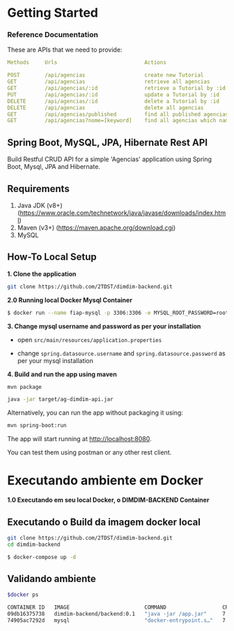 # Getting Started

### Reference Documentation

These are APIs that we need to provide:

```yaml
Methods	    Urls                            Actions

POST	    /api/agencias                   create new Tutorial
GET         /api/agencias                   retrieve all agencias
GET         /api/agencias/:id	            retrieve a Tutorial by :id
PUT         /api/agencias/:id	            update a Tutorial by :id
DELETE	    /api/agencias/:id               delete a Tutorial by :id
DELETE	    /api/agencias                   delete all agencias
GET         /api/agencias/published         find all published agencias
GET         /api/agencias?nome=[keyword]    find all agencias which name contains keyword
```

## Spring Boot, MySQL, JPA, Hibernate Rest API

Build Restful CRUD API for a simple 'Agencias' application using Spring Boot, Mysql, JPA and Hibernate.

## Requirements

1. Java JDK (v8+) (https://www.oracle.com/technetwork/java/javase/downloads/index.html)
2. Maven (v3+) (https://maven.apache.org/download.cgi)
3. MySQL

## How-To Local Setup

**1. Clone the application**

```bash
git clone https://github.com/2TDST/dimdim-backend.git
```

**2.0 Running local Docker Mysql Container**

```bash
$ docker run --name fiap-mysql -p 3306:3306 -e MYSQL_ROOT_PASSWORD=root -e MYSQL_DATABASE=ag_dimdim_db -d mysql
```

**3. Change mysql username and password as per your installation**

+ open `src/main/resources/application.properties`

+ change `spring.datasource.username` and `spring.datasource.password` as per your mysql installation

**4. Build and run the app using maven**

```bash
mvn package

java -jar target/ag-dimdim-api.jar
```

Alternatively, you can run the app without packaging it using:

```bash
mvn spring-boot:run
```

The app will start running at <http://localhost:8080>.

You can test them using postman or any other rest client.

# Executando ambiente em Docker

**1.0 Executando em seu local Docker, o DIMDIM-BACKEND Container**



## Executando o Build da imagem docker local

```bash
git clone https://github.com/2TDST/dimdim-backend.git
cd dimdim-backend
```

```bash
$ docker-compose up -d
```

## Validando ambiente

```bash
$docker ps

CONTAINER ID   IMAGE                        COMMAND                  CREATED         STATUS         PORTS                                                  NAMES
09db16375738   dimdim-backend/backend:0.1   "java -jar /app.jar"     7 minutes ago   Up 7 minutes   0.0.0.0:8080->8080/tcp, :::8080->8080/tcp              dimdim-backend
74905ac7292d   mysql                        "docker-entrypoint.s…"   7 hours ago     Up 7 hours     0.0.0.0:3306->3306/tcp, :::3306->3306/tcp, 33060/tcp   fiap-mysql
```